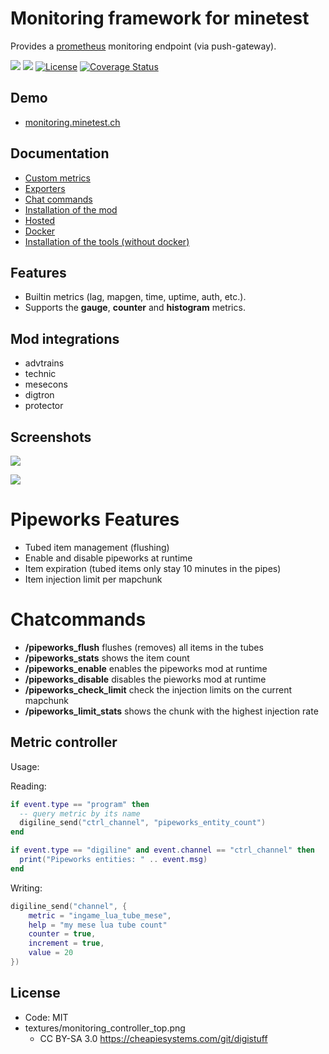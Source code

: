 # Monitoring framework for minetest
Provides a [prometheus](https://prometheus.io) monitoring endpoint (via push-gateway).

![](https://github.com/minetest-monitoring/monitoring/workflows/luacheck/badge.svg)
![](https://github.com/minetest-monitoring/monitoring/workflows/test/badge.svg)
[![License](https://img.shields.io/badge/License-MIT-green.svg)](license.txt)
[![Coverage Status](https://coveralls.io/repos/github/minetest-monitoring/monitoring/badge.svg?branch=master)](https://coveralls.io/github/minetest-monitoring/monitoring?branch=master)

## Demo

* [monitoring.minetest.ch](https://monitoring.minetest.ch/d/YUpouLmWk/lua-server-monitoring-mod?tab=visualization&orgId=1&refresh=5s&var-instance=pandorabox.io)

## Documentation

* [Custom metrics](doc/custom.md)
* [Exporters](doc/exporters.md)
* [Chat commands](doc/chatcommands.md)
* [Installation of the mod](doc/install.md)
* [Hosted](doc/hosted.md)
* [Docker](doc/docker.md)
* [Installation of the tools (without docker)](doc/standalone.md)

## Features

* Builtin metrics (lag, mapgen, time, uptime, auth, etc.).
* Supports the **gauge**, **counter** and **histogram** metrics.

## Mod integrations

* advtrains
* technic
* mesecons
* digtron
* protector

## Screenshots

![](./pics/lag.png?raw=true)

![](./pics/craft.png?raw=true)

# Pipeworks Features

* Tubed item management (flushing)
* Enable and disable pipeworks at runtime
* Item expiration (tubed items only stay 10 minutes in the pipes)
* Item injection limit per mapchunk

# Chatcommands

* **/pipeworks_flush** flushes (removes) all items in the tubes
* **/pipeworks_stats** shows the item count
* **/pipeworks_enable** enables the pipeworks mod at runtime
* **/pipeworks_disable** disables the pieworks mod at runtime
* **/pipeworks_check_limit** check the injection limits on the current mapchunk
* **/pipeworks_limit_stats** shows the chunk with the highest injection rate


## Metric controller

Usage:

Reading:
```lua
if event.type == "program" then
  -- query metric by its name
  digiline_send("ctrl_channel", "pipeworks_entity_count")
end

if event.type == "digiline" and event.channel == "ctrl_channel" then
  print("Pipeworks entities: " .. event.msg)
end
```

Writing:
```lua
digiline_send("channel", {
	metric = "ingame_lua_tube_mese",
	help = "my mese lua tube count"
	counter = true,
	increment = true,
	value = 20
})
```

## License

* Code: MIT
* textures/monitoring_controller_top.png
  * CC BY-SA 3.0 https://cheapiesystems.com/git/digistuff
